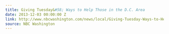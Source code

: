 ```yaml
---
title: Giving Tuesday&#58; Ways to Help Those in the D.C. Area
date: 2013-12-03 00:00:00 Z
link: http://www.nbcwashington.com/news/local/Giving-Tuesday-Ways-to-Help-Those-in-the-DC-Area-234304931.html
source: NBC Washington
---
```


